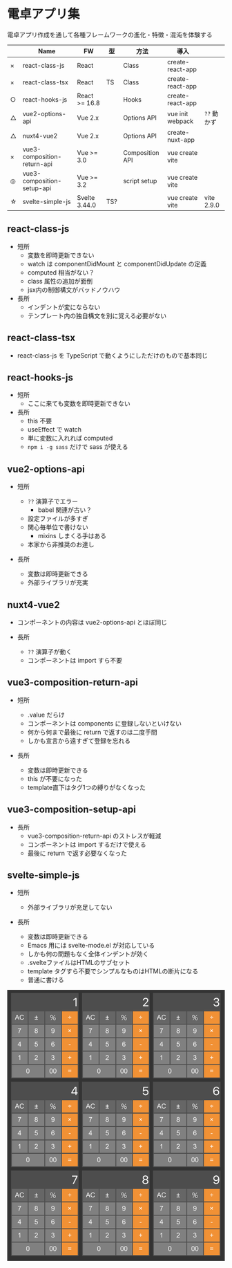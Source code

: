 # 電卓アプリ集

電卓アプリ作成を通して各種フレームワークの進化・特徴・混沌を体験する

|    | Name                        | FW            | 型  | 方法            | 導入             |             |
|----|-----------------------------|---------------|-----|-----------------|------------------|-------------|
| × | react-class-js              | React         |     | Class           | create-react-app |             |
| × | react-class-tsx             | React         | TS  | Class           | create-react-app |             |
| ○ | react-hooks-js              | React >= 16.8 |     | Hooks           | create-react-app |             |
| △ | vue2-options-api            | Vue 2.x       |     | Options API     | vue init webpack | `??` 動かず |
| △ | nuxt4-vue2                  | Vue 2.x       |     | Options API     | create-nuxt-app  |             |
| × | vue3-composition-return-api | Vue >= 3.0    |     | Composition API | vue create vite  |             |
| ◎ | vue3-composition-setup-api  | Vue >= 3.2    |     | script setup    | vue create vite  |             |
| ☆ | svelte-simple-js            | Svelte 3.44.0 | TS? |                 | vue create vite  | vite 2.9.0  |

## react-class-js

- 短所
  - 変数を即時更新できない
  - watch は componentDidMount と componentDidUpdate の定義
  - computed 相当がない？
  - class 属性の追加が面倒
  - jsx内の制御構文がバッドノウハウ
- 長所
  - インデントが変にならない
  - テンプレート内の独自構文を別に覚える必要がない

## react-class-tsx

- react-class-js を TypeScript で動くようにしただけのもので基本同じ

## react-hooks-js

- 短所
  - ここに来ても変数を即時更新できない
- 長所
  - this 不要
  - useEffect で watch
  - 単に変数に入れれば computed
  - `npm i -g sass` だけで sass が使える

## vue2-options-api

- 短所
  - `??` 演算子でエラー
    - babel 関連が古い？
  - 設定ファイルが多すぎ
  - 関心毎単位で書けない
    - mixins しまくる手はある
  - 本家から非推奨のお達し

- 長所
  - 変数は即時更新できる
  - 外部ライブラリが充実

## nuxt4-vue2

- コンポーネントの内容は vue2-options-api とほぼ同じ

- 長所
  - `??` 演算子が動く
  - コンポーネントは import すら不要

## vue3-composition-return-api

- 短所
  - .value だらけ
  - コンポーネントは components に登録しないといけない
  - 何から何まで最後に return で返すのは二度手間
  - しかも宣言から遠すぎて登録を忘れる

- 長所
  - 変数は即時更新できる
  - this が不要になった
  - template直下はタグ1つの縛りがなくなった

## vue3-composition-setup-api

- 長所
  - vue3-composition-return-api のストレスが軽減
  - コンポーネントは import するだけで使える
  - 最後に return で返す必要なくなった

## svelte-simple-js

- 短所
  - 外部ライブラリが充足してない

- 長所
  - 変数は即時更新できる
  - Emacs 用には svelte-mode.el が対応している
  - しかも何の問題もなく全体インデントが効く
  - .svelteファイルはHTMLのサブセット
  - template タグすら不要でシンプルなものはHTMLの断片になる
  - 普通に書ける

![](image.png)
